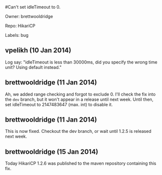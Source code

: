 #Can't set idleTimeout to 0.

Owner: brettwooldridge

Repo: HikariCP

Labels: bug 

## vpelikh (10 Jan 2014)

Log say: "idleTimeout is less than 30000ms, did you specify the wrong time unit?  Using default instead."


## brettwooldridge (11 Jan 2014)

Ah, we added range checking and forgot to exclude 0.  I'll check the fix into the `dev` branch, but it won't appear in a release until next week.  Until then, set idleTimeout to 2147483647 (max. int) to disable it.


## brettwooldridge (11 Jan 2014)

This is now fixed.  Checkout the dev branch, or wait until 1.2.5 is released next week.


## brettwooldridge (15 Jan 2014)

Today HikariCP 1.2.6 was published to the maven repository containing this fix.


